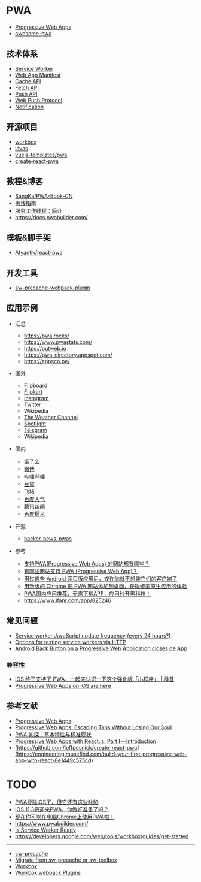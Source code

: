 # PWA

- [Progressive Web Apps](https://developers.google.com/web/progressive-web-apps/)
- [awesome-pwa](https://github.com/hemanth/awesome-pwa)

## 技术体系

- [Service Worker](https://www.w3.org/TR/service-workers/)
- [Web App Manifest](https://w3c.github.io/manifest/)
- [Cache API](https://developer.mozilla.org/zh-CN/docs/Web/API/Cache)
- [Fetch API](https://fetch.spec.whatwg.org/)
- [Push API](https://www.w3.org/TR/push-api/)
- [Web Push Protocol](https://tools.ietf.org/html/draft-ietf-webpush-protocol-12)
- [Notification](https://www.w3.org/TR/notifications/)

## 开源项目

- [workbox](https://github.com/GoogleChrome/workbox)
- [lavas](https://lavas.baidu.com/)
- [vuejs-templates/pwa](https://github.com/vuejs-templates/pwa)
- [create-react-pwa](https://github.com/jeffposnick/create-react-pwa)

## 教程&博客

- [SangKa/PWA-Book-CN](https://github.com/SangKa/PWA-Book-CN)
- [离线指南](https://developers.google.com/web/fundamentals/instant-and-offline/offline-cookbook/#cache-falling-back-to-network)
- [服务工作线程：简介](https://developers.google.com/web/fundamentals/primers/service-workers/#you_need_https)
- https://docs.pwabuilder.com/

## 模板&脚手架

- [Atyantik/react-pwa](https://github.com/Atyantik/react-pwa)

## 开发工具

- [sw-precache-webpack-plugin](https://github.com/goldhand/sw-precache-webpack-plugin)

## 应用示例

- 汇总

    - https://pwa.rocks/
    - https://www.pwastats.com/
    - https://outweb.io
    - https://pwa-directory.appspot.com/
    - https://appsco.pe/

- 国外

    - [Flipboard](https://flipboard.com)
    - [Flipkart](https://www.flipkart.com/)
    - [Instagram](https://www.Instagram.com)
    - Twitter
    - Wikipedia
    - [The Weather Channel](https://weather.com/zh-CN/weather/today/l/CHXX0008:1:CH)
    - [Spotlight](https://spotlight.tooo.io/)
    - [Telegram](https://web.telegram.org/)
    - [Wikipedia](https://wiki-offline.jakearchibald.com)

- 国内

    - [饿了么](https://h5.ele.me/)
    - [微博](https://m.weibo.cn/beta)
    - [哔哩哔哩](https://m.bilibili.com/)
    - [豆瓣](https://m.douban.com/)
    - [飞猪](https://h5.m.taobao.com/trip/home-pwa/index.html)
    - [百度天气](https://weatherpwa.baidu.com/)
    - [腾讯新闻](https://xw.qq.com/)
    - [百度糯米](https://mdianying.baidu.com/)

- 开源

    - [hacker-news-pwas](https://github.com/tastejs/hacker-news-pwas)

- 参考

    - [支持PWA(Progressive Web Apps) 的网站都有哪些？](https://www.zhihu.com/question/265807331)
    - [有哪些网站支持 PWA (Progressive Web App)？](https://www.zhihu.com/question/267536854)
    - [用过这些 Android 网页版应用后，或许你就不想装它们的客户端了](https://sspai.com/post/43656)
    - [用新版的 Chrome 把 PWA 网站添加到桌面，获得媲美原生应用的体验](https://sspai.com/post/43499)
    - [PWA国内应用推荐，无需下载APP，应用秒开黑科技！](https://www.5meng.cc/1017.html/)
    - https://www.ifanr.com/app/825246

## 常见问题

- [Service worker JavaScript update frequency (every 24 hours?)](https://stackoverflow.com/questions/38843970/service-worker-javascript-update-frequency-every-24-hours)
- [Options for testing service workers via HTTP](https://stackoverflow.com/questions/34160509/options-for-testing-service-workers-via-http/34161385#34161385)
- [Android Back Button on a Progressive Web Application closes de App](https://stackoverflow.com/questions/43329654/android-back-button-on-a-progressive-web-application-closes-de-app)

### 兼容性

- [iOS 终于支持了 PWA，一起来认识一下这个强化版「小程序」 | 科普](https://sspai.com/post/44027)
- [Progressive Web Apps on iOS are here](https://medium.com/@firt/progressive-web-apps-on-ios-are-here-d00430dee3a7)

## 参考文献

- [Progressive Web Apps](https://developers.google.com/web/progressive-web-apps/)
- [Progressive Web Apps: Escaping Tabs Without Losing Our Soul](https://infrequently.org/2015/06/progressive-apps-escaping-tabs-without-losing-our-soul/)
- [PWA 初探：基本特性与标准现状](http://harttle.com/2017/01/28/pwa-explore.html)
- [Progressive Web Apps with React.js: Part I — Introduction](https://medium.com/@addyosmani/progressive-web-apps-with-react-js-part-i-introduction-50679aef2b12)
- [https://github.com/jeffposnick/create-react-pwa](https://engineering.musefind.com/build-your-first-progressive-web-app-with-react-8e1449c575cd)

# TODO

- [PWA登陆iOS了，但它还有这些缺陷](http://www.infoq.com/cn/articles/progressive-web-apps-on-ios-are-here)
- [iOS 11.3将迎来PWA，你做好准备了吗？](https://mp.weixin.qq.com/s?__biz=MzUxMzcxMzE5Ng==&mid=2247488120&idx=1&sn=c4e8411b9752b708a2ca6728fe5ab190&chksm=f951a73bce262e2db548337879f1e6c1af39ad6d19a96ee475819de3585d7db1b66303770e24&scene=21#wechat_redirect)
- [现在你可以在电脑Chrome上使用PWA啦！](https://mp.weixin.qq.com/s?__biz=MzUxMzcxMzE5Ng==&mid=2247485449&idx=1&sn=af3c79f7ebd3ed32c809dccfdab28e4e&chksm=f951bd4ace26345cd6fc7c6f805e9df8b2ef713191c7fbc80d5060bce54e61170b3e79be6b19&scene=21#wechat_redirect)
- https://www.pwabuilder.com/
- [Is Service Worker Ready](https://jakearchibald.github.io/isserviceworkerready/)
- https://developers.google.com/web/tools/workbox/guides/get-started

---

- [sw-precache](https://github.com/GoogleChromeLabs/sw-precache)
- [Migrate from sw-precache or sw-toolbox](https://developers.google.com/web/tools/workbox/guides/migrations/migrate-from-sw)
- [Workbox](https://github.com/googlechrome/workbox)
- [Workbox webpack Plugins](https://developers.google.com/web/tools/workbox/modules/workbox-webpack-plugin)
